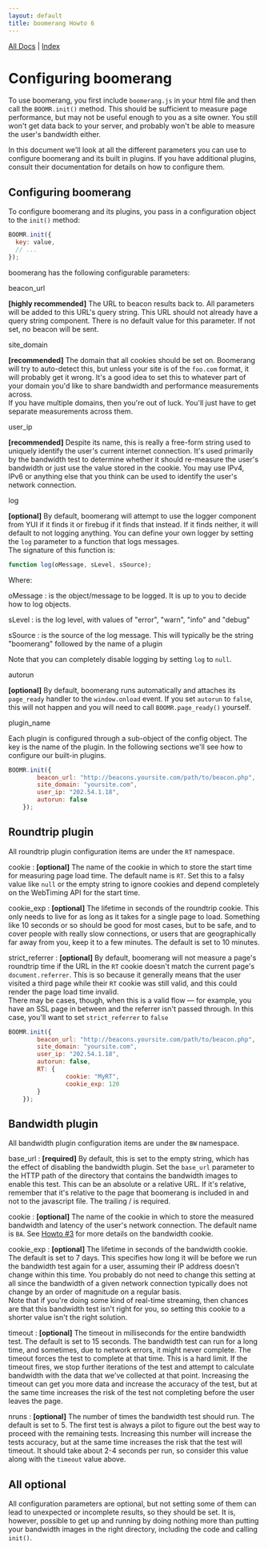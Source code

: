```yaml
---
layout: default
title: boomerang Howto 6
---
```


[All Docs](/) | [Index](index.html)

# Configuring boomerang

To use boomerang, you first include `boomerang.js` in your html file and
then call the `BOOMR.init()` method. This should be sufficient to
measure page performance, but may not be useful enough to you as a site
owner. You still won't get data back to your server, and probably won't
be able to measure the user's bandwidth either.

In this document we'll look at all the different parameters you can use
to configure boomerang and its built in plugins. If you have additional
plugins, consult their documentation for details on how to configure
them.

## Configuring boomerang

To configure boomerang and its plugins, you pass in a configuration
object to the `init()` method:

```javascript
BOOMR.init({
  key: value,
  // ...
});
```

boomerang has the following configurable parameters:

beacon\_url

**[highly recommended]** The URL to beacon results back to. All
parameters will be added to this URL's query string. This URL should not
already have a query string component. There is no default value for
this parameter. If not set, no beacon will be sent.

site\_domain

**[recommended]** The domain that all cookies should be set on.
Boomerang will try to auto-detect this, but unless your site is of the
`foo.com` format, it will probably get it wrong. It's a good idea to set
this to whatever part of your domain you'd like to share bandwidth and
performance measurements across.\
 If you have multiple domains, then you're out of luck. You'll just have
to get separate measurements across them.

user\_ip

**[recommended]** Despite its name, this is really a free-form string
used to uniquely identify the user's current internet connection. It's
used primarily by the bandwidth test to determine whether it should
re-measure the user's bandwidth or just use the value stored in the
cookie. You may use IPv4, IPv6 or anything else that you think can be
used to identify the user's network connection.

log

**[optional]** By default, boomerang will attempt to use the logger
component from YUI if it finds it or firebug if it finds that instead.
If it finds neither, it will default to not logging anything. You can
define your own logger by setting the `log` parameter to a function that
logs messages.\
 The signature of this function is:

```javascript
function log(oMessage, sLevel, sSource);
```

Where:

oMessage
:   is the object/message to be logged. It is up to you to decide how to
    log objects.

sLevel
:   is the log level, with values of "error", "warn", "info" and "debug"

sSource
:   is the source of the log message. This will typically be the string
    "boomerang" followed by the name of a plugin

Note that you can completely disable logging by setting `log` to `null`.

autorun

**[optional]** By default, boomerang runs automatically and attaches its
`page_ready` handler to the `window.onload` event. If you set `autorun`
to `false`, this will not happen and you will need to call
`BOOMR.page_ready()` yourself.

plugin\_name

Each plugin is configured through a sub-object of the config object. The
key is the name of the plugin. In the following sections we'll see how
to configure our built-in plugins.

```javascript
BOOMR.init({
        beacon_url: "http://beacons.yoursite.com/path/to/beacon.php",
        site_domain: "yoursite.com",
        user_ip: "202.54.1.18",
        autorun: false
    });
```

## Roundtrip plugin

All roundtrip plugin configuration items are under the `RT` namespace.

cookie
:   **[optional]** The name of the cookie in which to store the start
    time for measuring page load time. The default name is `RT`. Set
    this to a falsy value like `null` or the empty string to ignore
    cookies and depend completely on the WebTiming API for the start
    time.

cookie\_exp
:   **[optional]** The lifetime in seconds of the roundtrip cookie. This
    only needs to live for as long as it takes for a single page to
    load. Something like 10 seconds or so should be good for most cases,
    but to be safe, and to cover people with really slow connections, or
    users that are geographically far away from you, keep it to a few
    minutes. The default is set to 10 minutes.

strict\_referrer
:   **[optional]** By default, boomerang will not measure a page's
    roundtrip time if the URL in the `RT` cookie doesn't match the
    current page's `document.referrer`. This is so because it generally
    means that the user visited a third page while their `RT` cookie was
    still valid, and this could render the page load time invalid.\
     There may be cases, though, when this is a valid flow — for
    example, you have an SSL page in between and the referrer isn't
    passed through. In this case, you'll want to set `strict_referrer`
    to `false`

```javascript
BOOMR.init({
        beacon_url: "http://beacons.yoursite.com/path/to/beacon.php",
        site_domain: "yoursite.com",
        user_ip: "202.54.1.18",
        autorun: false,
        RT: {
                cookie: "MyRT",
                cookie_exp: 120
        }
    });
```

## Bandwidth plugin

All bandwidth plugin configuration items are under the `BW` namespace.

base\_url
:   **[required]** By default, this is set to the empty string, which
    has the effect of disabling the bandwidth plugin. Set the `base_url`
    parameter to the HTTP path of the directory that contains the
    bandwidth images to enable this test. This can be an absolute or a
    relative URL. If it's relative, remember that it's relative to the
    page that boomerang is included in and not to the javascript file.
    The trailing / is required.

cookie
:   **[optional]** The name of the cookie in which to store the measured
    bandwidth and latency of the user's network connection. The default
    name is `BA`. See [Howto \#3](howto-3.html) for more details on the
    bandwidth cookie.

cookie\_exp
:   **[optional]** The lifetime in seconds of the bandwidth cookie. The
    default is set to 7 days. This specifies how long it will be before
    we run the bandwidth test again for a user, assuming their IP
    address doesn't change within this time. You probably do not need to
    change this setting at all since the bandwidth of a given network
    connection typically does not change by an order of magnitude on a
    regular basis.\
     Note that if you're doing some kind of real-time streaming, then
    chances are that this bandwidth test isn't right for you, so setting
    this cookie to a shorter value isn't the right solution.

timeout
:   **[optional]** The timeout in milliseconds for the entire bandwidth
    test. The default is set to 15 seconds. The bandwidth test can run
    for a long time, and sometimes, due to network errors, it might
    never complete. The timeout forces the test to complete at that
    time. This is a hard limit. If the timeout fires, we stop further
    iterations of the test and attempt to calculate bandwidth with the
    data that we've collected at that point. Increasing the timeout can
    get you more data and increase the accuracy of the test, but at the
    same time increases the risk of the test not completing before the
    user leaves the page.

nruns
:   **[optional]** The number of times the bandwidth test should run.
    The default is set to 5. The first test is always a pilot to figure
    out the best way to proceed with the remaining tests. Increasing
    this number will increase the tests accuracy, but at the same time
    increases the risk that the test will timeout. It should take about
    2-4 seconds per run, so consider this value along with the `timeout`
    value above.

## All optional

All configuration parameters are optional, but not setting some of them
can lead to unexpected or incomplete results, so they should be set. It
is, however, possible to get up and running by doing nothing more than
putting your bandwidth images in the right directory, including the code
and calling `init()`.

<div id="results">
</div>

<script src="/boomerang/boomerang.js" type="text/javascript"> </script>
<script src="/boomerang/plugins/bw.js" type="text/javascript"> </script>
<script src="/boomerang/plugins/navtiming.js" type="text/javascript"> </script>
<script src="/boomerang/plugins/rt.js" type="text/javascript"> </script>
<script src="howtos.js" type="text/javascript"> </script>
<script type="text/javascript">
BOOMR.init({
		user_ip: '10.0.0.1',
		BW: {
			base_url: '/boomerang/images/',
			cookie: 'HOWTO-BA'
		},
		RT: {
			cookie: 'HOWTO-RT'
		}
	});
</script>
